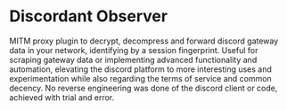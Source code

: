 # Discordant Observer

MITM proxy plugin to decrypt, decompress and forward discord gateway data in your network, identifying by a session fingerprint.
Useful for scraping gateway data or implementing advanced functionality and automation, elevating the discord platform to more interesting uses and experimentation while also regarding the terms of service and common decency.
No reverse engineering was done of the discord client or code, achieved with trial and error.
